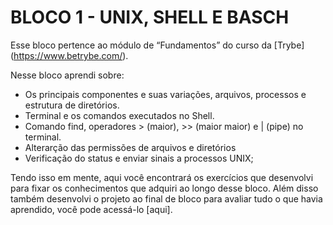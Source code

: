 # BLOCO 1 - UNIX, SHELL E BASCH

Esse bloco pertence ao módulo de “Fundamentos” do curso da [Trybe] (https://www.betrybe.com/). 

Nesse bloco aprendi sobre:
- Os principais componentes e suas variações, arquivos, processos e estrutura de diretórios. 
- Terminal e os comandos executados no Shell. 
- Comando find, operadores > (maior), >> (maior maior) e | (pipe) no terminal.
- Alterarção das permissões de arquivos e diretórios
- Verificação do status e enviar sinais a processos UNIX;

Tendo isso em mente, aqui você encontrará os exercícios que desenvolvi para fixar os conhecimentos que adquiri ao longo desse bloco. Além disso também desenvolvi o projeto ao final de bloco para avaliar tudo o que havia aprendido, você pode acessá-lo [aqui].
